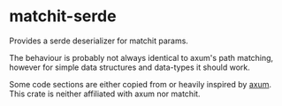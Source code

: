 # matchit-serde

Provides a serde deserializer for matchit params.

The behaviour is probably not always identical to axum's path matching, however for simple data structures and data-types it should work.

Some code sections are either copied from or heavily inspired by [axum](https://github.com/tokio-rs/axum/blob/main/axum/src/extract/path).
This crate is neither affiliated with axum nor matchit.
